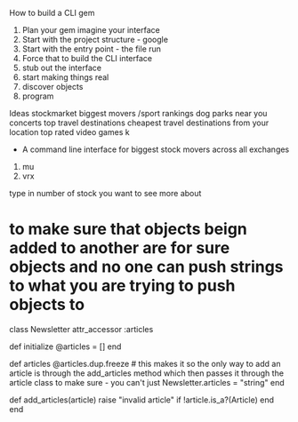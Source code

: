 How to build a CLI gem

1. Plan your gem imagine your interface
2. Start with the project structure - google
3. Start with the entry point - the file run
4. Force that to build the CLI interface
5. stub out the interface
6. start making things real
7. discover objects
8. program

Ideas
  stockmarket biggest movers
  /sport rankings
  dog parks near you
  concerts
  top travel destinations
  cheapest travel destinations from your location
  top rated video games
  k

- A command line interface for biggest stock movers across all exchanges

1. mu
2. vrx

type in number of stock you want to see more about


# to make sure that objects beign added to another are for sure objects and no one can push strings to what you are trying to push objects to
class Newsletter
  attr_accessor :articles

  def initialize
    @articles = []
  end

def articles
  @articles.dup.freeze   # this makes it so the only way to add an article is through the add_articles method which then passes it through the article class to make sure - you can't just Newsletter.articles = "string"
end

def add_articles(article)
  raise "invalid article" if !article.is_a?(Article)
end
end
